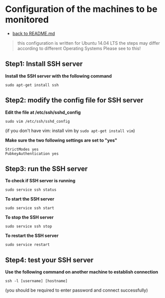 # Configuration of the machines to be monitored

+ [back to README.md](./README.md)

> this configuration is written for Ubuntu 14.04 LTS
> the steps may differ according to different Operating Systems
> Please see to this!

## Step1: Install SSH server

**Install the SSH server with the following command**

`sudo apt-get install ssh`

## Step2: modify the config file for SSH server

**Edit the file at /etc/ssh/sshd_config**

`sudo vim /etc/ssh/sshd_config`

(if you don't have vim: install vim by `sudo apt-get install vim`)

**Make sure the two following settings are set to "yes"**

```
StrictModes yes
PubkeyAuthentication yes
```

## Step3: run the SSH server

**To check if SSH server is running**

`sudo service ssh status`

**To start the SSH server**

`sudo service ssh start`

**To stop the SSH server**

`sudo service ssh stop`

**To restart the SSH server**

`sudo service restart`

## Step4: test your SSH server

**Use the following command on another machine to establish connection**

`ssh -l [username] [hostname]`

(you should be required to enter password and connect successfully)




